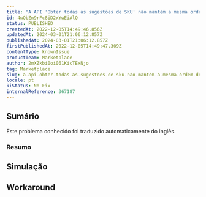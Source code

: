 ```yaml
---
title: "A API 'Obter todas as sugestões de SKU' não mantém a mesma ordem de SKU ao alterar os limites"
id: 4wQbZm9rFc8iD2xYwEiAlQ
status: PUBLISHED
createdAt: 2022-12-05T14:49:46.856Z
updatedAt: 2024-03-01T21:06:12.857Z
publishedAt: 2024-03-01T21:06:12.857Z
firstPublishedAt: 2022-12-05T14:49:47.309Z
contentType: knownIssue
productTeam: Marketplace
author: 2mXZkbi0oi061KicTExNjo
tag: Marketplace
slug: a-api-obter-todas-as-sugestoes-de-sku-nao-mantem-a-mesma-ordem-de-sku-ao-alterar-os-limites
locale: pt
kiStatus: No Fix
internalReference: 367187
---
```


## Sumário

<div class="alert alert-info">
  <p>Este problema conhecido foi traduzido automaticamente do inglês.</p>
</div>

### **Resumo**

## Simulação



## Workaround



